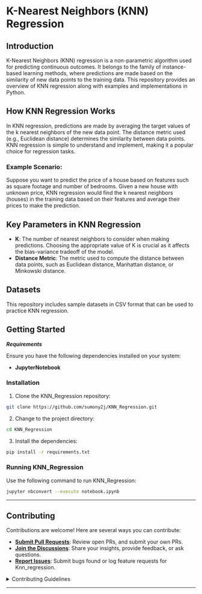 # K-Nearest Neighbors (KNN) Regression

## Introduction

K-Nearest Neighbors (KNN) regression is a non-parametric algorithm used for predicting continuous outcomes. It belongs to the family of instance-based learning methods, where predictions are made based on the similarity of new data points to the training data. This repository provides an overview of KNN regression along with examples and implementations in Python.

## How KNN Regression Works

In KNN regression, predictions are made by averaging the target values of the k nearest neighbors of the new data point. The distance metric used (e.g., Euclidean distance) determines the similarity between data points. KNN regression is simple to understand and implement, making it a popular choice for regression tasks.

### Example Scenario:

Suppose you want to predict the price of a house based on features such as square footage and number of bedrooms. Given a new house with unknown price, KNN regression would find the k nearest neighbors (houses) in the training data based on their features and average their prices to make the prediction.

## Key Parameters in KNN Regression

- **K**: The number of nearest neighbors to consider when making predictions. Choosing the appropriate value of K is crucial as it affects the bias-variance tradeoff of the model.
- **Distance Metric**: The metric used to compute the distance between data points, such as Euclidean distance, Manhattan distance, or Minkowski distance.

## Datasets

This repository includes sample datasets in CSV format that can be used to practice KNN regression.

##  Getting Started

***Requirements***

Ensure you have the following dependencies installed on your system:

* **JupyterNotebook**

###  Installation

1. Clone the KNN_Regression repository:

```sh
git clone https://github.com/sumony2j/KNN_Regression.git
```

2. Change to the project directory:

```sh
cd KNN_Regression
```

3. Install the dependencies:

```sh
pip install -r requirements.txt
```

###  Running KNN_Regression

Use the following command to run KNN_Regression:

```sh
jupyter nbconvert --execute notebook.ipynb
```

---

##  Contributing

Contributions are welcome! Here are several ways you can contribute:

- **[Submit Pull Requests](https://github.com/sumony2j/KNN_Regression.git/blob/main/CONTRIBUTING.md)**: Review open PRs, and submit your own PRs.
- **[Join the Discussions](https://github.com/sumony2j/KNN_Regression.git/discussions)**: Share your insights, provide feedback, or ask questions.
- **[Report Issues](https://github.com/sumony2j/KNN_Regression.git/issues)**: Submit bugs found or log feature requests for Knn_regression.

<details closed>
    <summary>Contributing Guidelines</summary>

1. **Fork the Repository**: Start by forking the project repository to your GitHub account.
2. **Clone Locally**: Clone the forked repository to your local machine using a Git client.
   ```sh
   git clone https://github.com/sumony2j/KNN_Regression.git
   ```
3. **Create a New Branch**: Always work on a new branch, giving it a descriptive name.
   ```sh
   git checkout -b new-feature-x
   ```
4. **Make Your Changes**: Develop and test your changes locally.
5. **Commit Your Changes**: Commit with a clear message describing your updates.
   ```sh
   git commit -m 'Implemented new feature x.'
   ```
6. **Push to GitHub**: Push the changes to your forked repository.
   ```sh
   git push origin new-feature-x
   ```
7. **Submit a Pull Request**: Create a PR against the original project repository. Clearly describe the changes and their motivations.

Once your PR is reviewed and approved, it will be merged into the main branch.

</details>

---
